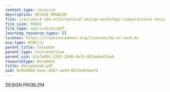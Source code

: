 ```yaml
---
content_type: resource
description: DESIGN PROBLEM
file: /courses/4-184-architectural-design-workshops-computational-design-for-housing-spring-2002/9c05d0b02eac45d7aa9d05f2e954aef4_designprob.pdf
file_size: 59843
file_type: application/pdf
learning_resource_types: []
license: https://creativecommons.org/licenses/by-nc-sa/4.0/
ocw_type: OCWFile
parent_title: Calendar
parent_type: CourseSection
parent_uid: a1a7ab55-2193-29d0-9a7d-0bfea6e47ea6
resourcetype: Document
title: designprob.pdf
uid: 9c05d0b0-2eac-45d7-aa9d-05f2e954aef4
---
```

DESIGN PROBLEM